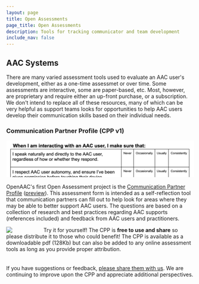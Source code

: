 ```yaml
---
layout: page
title: Open Assessments 
page_title: Open Assessments
description: Tools for tracking communicator and team development
include_nav: false
---
```


## AAC Systems

There are many varied assessment tools used to evaluate an AAC user's
development, either as a one-time assessmet or over time. Some
assessments are interactive, some are paper-based, etc. Most,
however, are proprietary and require either an up-front purchase,
or a subscription. We don't intend to replace all of these
resources, many of which can be very helpful as support teams
looks for opportunities to help AAC users develop their
communication skills based on their individual needs.

### Communication Partner Profile (CPP v1)

<a href="/assets/cppv1.pdf"><img src="/images/cpp_preview.png" style='max-width: 100%;'/></a>

OpenAAC's first Open Assessment project is the 
<a href="/assets/cppv1.pdf">Communication Partner Profile</a> 
(<a href="https://drive.google.com/file/d/1-7b1bVpT49kCpViXRk4q6PfJu4GzmZG-/view">preview</a>). This assessment form is intended as a self-reflection tool that communication partners can
fill out to help look for areas where they may be able to
better support AAC users. The questions are based on a collection of
research and best practices regarding AAC supports (references included)
and feedback from AAC users and practitioners.

<a href="/assets/cppv1.pdf"><img src='https://d18vdu4p71yql0.cloudfront.net/libraries/noun-project/Download-595be86518.svg' style='width: 100px; float: left;'/></a>
Try it for yourself! The CPP is <b>free to use and share</b> so please distribute it
to those who could benefit! The CPP is available as a downloadable
pdf (128Kb) but can also be added to any online assessment tools
as long as you provide proper attribution.
<div style='clear: left; margin-bottom: 20px;'></div>

If you have suggestions or feedback, <a href="https://forms.gle/Ve6UuETYksWD5drn7">please share them with 
us</a>. We are continuing to improve upon the CPP and appreciate
additional perspectives.
